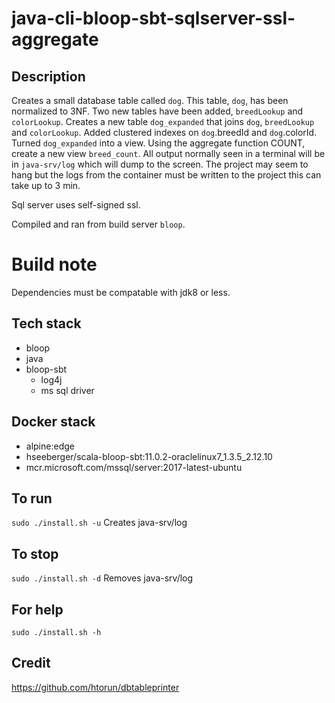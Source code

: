 # java-cli-bloop-sbt-sqlserver-ssl-aggregate

## Description
Creates a small database table
called `dog`. This table, `dog`, has been normalized to 3NF.
Two new tables have been added, `breedLookup` and `colorLookup`.
Creates a new table `dog_expanded` that joins
`dog`, `breedLookup` and `colorLookup`. Added clustered indexes on
`dog`.breedId and `dog`.colorId. Turned `dog_expanded` into a view. Using the aggregate function
COUNT, create a new view `breed_count`. All output normally
seen in a terminal will be in `java-srv/log` which will dump to the screen. The project may seem to hang but the logs from the container must be written to the project this can take up to 3 min.

Sql server uses self-signed ssl.

Compiled and ran from build server `bloop`.

# Build note
Dependencies must be compatable with jdk8 or less.

## Tech stack
- bloop
- java
- bloop-sbt
  - log4j
  - ms sql driver

## Docker stack
- alpine:edge
- hseeberger/scala-bloop-sbt:11.0.2-oraclelinux7_1.3.5_2.12.10
- mcr.microsoft.com/mssql/server:2017-latest-ubuntu

## To run
`sudo ./install.sh -u`
Creates java-srv/log

## To stop
`sudo ./install.sh -d`
Removes java-srv/log

## For help
`sudo ./install.sh -h`

## Credit
https://github.com/htorun/dbtableprinter
